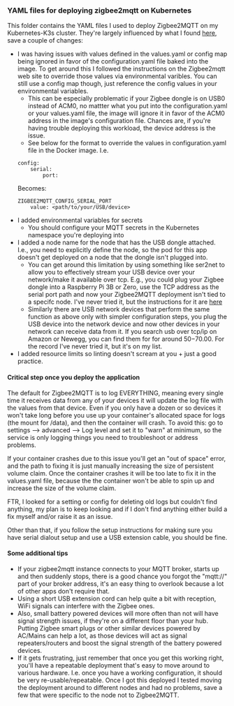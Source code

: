 ### YAML files for deploying zigbee2mqtt on Kubernetes 

This folder contains the YAML files I used to deploy Zigbee2MQTT on my Kubernetes-K3s cluster. They're largely influenced by what I found [here](https://github.com/Koenkk/zigbee2mqtt/discussions/10899), save a couple of changes:

* I was having issues with values defined in the values.yaml or config map being ignored in favor of the configuration.yaml file baked into the image. To get around this I followed the instructions on the Zigbee2mqtt web site to override those values via environmental varibles. You can still use a config map though, just reference the config values in your environmental variables. 
    * This can be especially problematic if your Zigbee dongle is on USB0 instead of ACM0, no mattter what you put into the configuration.yaml or your values.yaml file, the image will ignore it in favor of the ACM0 address in the image's configuration file. Chances are, if you're having trouble deploying this workload, the device address is the issue. 
    * See below for the format to override the values in configuration.yaml file in the Docker image. I.e. 
    ~~~
    config:
        serial:
            port:
    ~~~
    Becomes:
    ~~~
    ZIGBEE2MQTT_CONFIG_SERIAL_PORT
        value: <path/to/your/USB/device>
    ~~~
* I added environmental variables for secrets
    * You should configure your MQTT secrets in the Kubernetes namespace you're deploying into
* I added a node name for the node that has the USB dongle attached. I.e., you need to explicitly define the node, so the pod for this app doesn't get deployed on a node that the dongle isn't plugged into. 
    * You can get around this limitation by using something like ser2net to allow you to effectively stream your USB device over your network/make it available over tcp. E.g., you could plug your Zigbee dongle into a Raspberry Pi 3B or Zero, use the TCP address as the serial port path and now your Zigbee2MQTT deployment isn't tied to a specifc node. I've never tried it, but the instructions for it are [here](https://www.zigbee2mqtt.io/advanced/remote-adapter/connect_to_a_remote_adapter.html)
    * Similarly there are USB network devices that perform the same function as above only with simpler configuration steps, you plug the USB device into the network device and now other devices in your network can receive data from it. If you search usb over tcp/ip on Amazon or Newegg, you can find them for for around $50-$70.00. For the record I've never tried it, but it's on my list. 
* I added resource limits so linting doesn't scream at you + just a good practice. 

#### Critical step once you deploy the application

The default for Zigbee2MQTT is to log EVERYTHING, meaning every single time it receives data from any of your devices it will update the log file with the values from that device. Even if you only have a dozen or so devices it won't take long before you use up your container's allocated space for logs (the mount for /data), and then the container will crash. To avoid this: go to settings --> advanced --> Log level and set it to "warn" at minimum, so the service is only logging things you need to troubleshoot or address problems. 

If your container crashes due to this issue you'll get an "out of space" error, and the path to fixing it is just manually increasing the size of persistent volume claim. Once the container crashes it will be too late to fix it in the values.yaml file, because the the container won't be able to spin up and increase the size of the volume claim. 

FTR, I looked for a setting or config for deleting old logs but couldn't find anything, my plan is to keep looking and if I don't find anything either build a fix myself and/or raise it as an issue. 

Other than that, if you follow the setup instructions for making sure you have serial dialout setup and use a USB extension cable, you should be fine.

#### Some additional tips
* If your zigbee2mqtt instance connects to your MQTT broker, starts up and then suddenly stops, there is a good chance you forgot the "mqtt://" part of your broker address, it's an easy thing to overlook because a lot of other apps don't require that. 
* Using a short USB extension cord can help quite a bit with reception, WiFi signals can interfere with the Zigbee ones. 
* Also, small battery powered devices will more often than not will have signal strength issues, if they're on a different floor than your hub. Putting Zigbee smart plugs or other similar devices powered by AC/Mains can help a lot, as those devices will act as signal repeaters/routers and boost the signal strength of the battery powered devices. 
* If it gets frustrating, just remember that once you get this working right, you'll have a repeatable deployment that's easy to move around to various hardware. I.e. once you have a working configuration, it should be very re-usable/repeatable. Once I got this deployed I tested moving the deployment around to different nodes and had no problems, save a few that were specific to the node not to Zigbee2MQTT. 